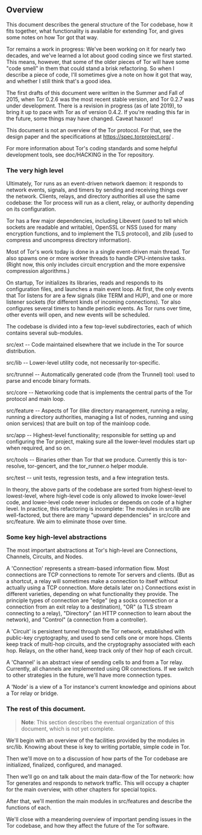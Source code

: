 
## Overview ##

This document describes the general structure of the Tor codebase, how
it fits together, what functionality is available for extending Tor,
and gives some notes on how Tor got that way.

Tor remains a work in progress: We've been working on it for nearly two
decades, and we've learned a lot about good coding since we first
started.  This means, however, that some of the older pieces of Tor will
have some "code smell" in them that could stand a brisk
refactoring.  So when I describe a piece of code, I'll sometimes give a
note on how it got that way, and whether I still think that's a good
idea.

The first drafts of this document were written in the Summer and Fall of
2015, when Tor 0.2.6 was the most recent stable version, and Tor 0.2.7
was under development.  There is a revision in progress (as of late
2019), to bring it up to pace with Tor as of version 0.4.2.  If you're
reading this far in the future, some things may have changed.  Caveat
haxxor!

This document is not an overview of the Tor protocol.  For that, see the
design paper and the specifications at https://spec.torproject.org/ .

For more information about Tor's coding standards and some helpful
development tools, see doc/HACKING in the Tor repository.


### The very high level ###

Ultimately, Tor runs as an event-driven network daemon: it responds to
network events, signals, and timers by sending and receiving things over
the network.  Clients, relays, and directory authorities all use the
same codebase: the Tor process will run as a client, relay, or authority
depending on its configuration.

Tor has a few major dependencies, including Libevent (used to tell which
sockets are readable and writable), OpenSSL or NSS (used for many encryption
functions, and to implement the TLS protocol), and zlib (used to
compress and uncompress directory information).

Most of Tor's work today is done in a single event-driven main thread.
Tor also spawns one or more worker threads to handle CPU-intensive
tasks.  (Right now, this only includes circuit encryption and the more
expensive compression algorithms.)

On startup, Tor initializes its libraries, reads and responds to its
configuration files, and launches a main event loop.  At first, the only
events that Tor listens for are a few signals (like TERM and HUP), and
one or more listener sockets (for different kinds of incoming
connections).  Tor also configures several timers to handle periodic
events.  As Tor runs over time, other events will open, and new events
will be scheduled.

The codebase is divided into a few top-level subdirectories, each of
which contains several sub-modules.

   src/ext -- Code maintained elsewhere that we include in the Tor
   source distribution.

   src/lib -- Lower-level utility code, not necessarily tor-specific.

   src/trunnel -- Automatically generated code (from the Trunnel)
   tool: used to parse and encode binary formats.

   src/core -- Networking code that is implements the central parts of
   the Tor protocol and main loop.

   src/feature -- Aspects of Tor (like directory management, running a
   relay, running a directory authorities, managing a list of nodes,
   running and using onion services) that are built on top of the
   mainloop code.

   src/app -- Highest-level functionality; responsible for setting up
   and configuring the Tor project, making sure all the lower-level
   modules start up when required, and so on.

   src/tools -- Binaries other than Tor that we produce.  Currently this
   is tor-resolve, tor-gencert, and the tor_runner.o helper module.

   src/test -- unit tests, regression tests, and a few integration
   tests.

In theory, the above parts of the codebase are sorted from highest-level
to lowest-level, where high-level code is only allowed to invoke
lower-level code, and lower-level code never includes or depends on code
of a higher level.  In practice, this refactoring is incomplete: The
modules in src/lib are well-factored, but there are many "upward
dependencies" in src/core and src/feature.  We aim to eliminate those
over time.

### Some key high-level abstractions ###

The most important abstractions at Tor's high-level are Connections,
Channels, Circuits, and Nodes.

A 'Connection' represents a stream-based information flow.  Most
connections are TCP connections to remote Tor servers and clients. (But
as a shortcut, a relay will sometimes make a connection to itself
without actually using a TCP connection.  More details later on.)
Connections exist in different varieties, depending on what
functionality they provide.  The principle types of connection are
"edge" (eg a socks connection or a connection from an exit relay to a
destination), "OR" (a TLS stream connecting to a relay), "Directory" (an
HTTP connection to learn about the network), and "Control" (a connection
from a controller).

A 'Circuit' is persistent tunnel through the Tor network, established
with public-key cryptography, and used to send cells one or more hops.
Clients keep track of multi-hop circuits, and the cryptography
associated with each hop.  Relays, on the other hand, keep track only of
their hop of each circuit.

A 'Channel' is an abstract view of sending cells to and from a Tor
relay.  Currently, all channels are implemented using OR connections.
If we switch to other strategies in the future, we'll have more
connection types.

A 'Node' is a view of a Tor instance's current knowledge and opinions
about a Tor relay or bridge.

### The rest of this document. ###

> **Note**: This section describes the eventual organization of this
> document, which is not yet complete.

We'll begin with an overview of the facilities provided by the modules
in src/lib.  Knowing about these is key to writing portable, simple code
in Tor.

Then we'll move on to a discussion of how parts of the Tor codebase are
initialized, finalized, configured, and managed.

Then we'll go on and talk about the main data-flow of the Tor network:
how Tor generates and responds to network traffic.  This will occupy a
chapter for the main overview, with other chapters for special topics.

After that, we'll mention the main modules in src/features and describe the
functions of each.

We'll close with a meandering overview of important pending issues in
the Tor codebase, and how they affect the future of the Tor software.
